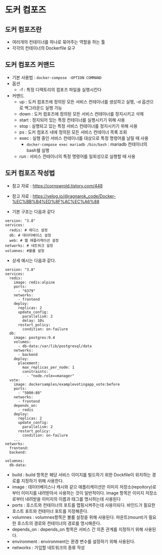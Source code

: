 # 도커 컴포즈

## 도커 컴포즈란
 - 여러개의 컨테이너를 하나로 묶어주는 역할을 하는 툴
 - 각각의 컨테이너의 Dockerfile 요구

## 도커 컴포즈 커맨드
 - 기본 사용법 : `docker-compose -OPTION COMMAND`
 - 옵션
   - -f : 특정 디렉토리의 컴포즈 파일을 실행시킨다
 - 커맨드
   - up : 도커 컴포즈에 정의된 모든 서비스 컨테이너를 생성하고 실행, -d 옵션으로 백그라운드 실행 가능
   - down : 도커 컴포즈에 정의된 모든 서비스 컨테이너를 정지시키고 삭제
   - start : 정지되어 있는 특정 컨테이너를 실행시키기 위해 사용
   - stop : 실행되고 있는 특정 서비스 컨테이너를 정지시키기 위해 사용
   - ps : 도커 컴포즈 내에 정의된 모든 서비스 컨테이너 목록 조회
   - exec : 실행 중인 서비스 컨테이너를 대상으로 특정 명령어를 날릴 때 사용
     - `docker-compose exec mariadb /bin/bash` : mariadb 컨테이너의 bash쉘 실행
   - run : 서비스 컨테이너의 특정 명령어를 일회성으로 실행할 때 사용


## 도커 컴포즈 작성법
 - 참고 자료 : https://cornswrold.tistory.com/448
 - 참고 자료 : https://velog.io/@ragnarok_code/Docker-%EC%BB%B4%ED%8F%AC%EC%A6%88

 - 기본 구조는 다음과 같다
```
version: "3.8"
services:
  redis: # 레디스 설정
  db: # 데이터베이스 설정
  web: # 웹 애플리케이션 설정
networks: # 네트워크 설정
volumnes: #볼륨 설정
```
 - 상세 예시는 다음과 같다.
```
version: "3.8" 
services: 
  redis: 
    image: redis:alpine 
    ports: 
      - "6379" 
    networks: 
      - frontend 
    deploy:
      replicas: 2
      update_config:
        parallelism: 2
        delay: 10s
      restart_policy:
        condition: on-failure
  db:
    image: postgres:9.4
    volumes:
      - db-data:/var/lib/postgresql/data
    networks:
      - backend
    deploy:
      placement:
        max_replicas_per_node: 1
        constraints:
          - "node.role==manager"
  vote:
    image: dockersamples/examplevotingapp_vote:before
    ports: 
      - "5000:80"
    networks: 
      - frontend
    depends_on:
      - redis 
    deploy:
      replicas: 2
      update_config:
        parallelism: 2
      restart_policy:
        condition: on-failure 
    ...
networks:
  frontend:
  backend:

volumnes:
  db-data:
```
 - build : build 항목은 해당 서비스 이미지를 빌드하기 위한 Dockfile이 위치하는 경로를 지정하기 위해 사용한다.
 - image : 데이터베이스나 캐시와 같으 애플리케이션은 이미지 저장소(repoitory)로 부터 이미지를 내려받아서 사용하는 것이 일반적이다. image 항목은 이미지 저장소로부터 내려받을 이미지의 이름과 태그를 명시하는데 사용된다
 - ports : 호스트와 컨테이너의 포트를 맵핑시켜주는데 사용이되다. 바인드가 필요한 호스트 포트와 컨테이너 포트를 지정해준다.
 - volumnes : volumnes항목은 볼륨 설정을 위해 사용된다. 마운트(mount)가 필요한 호스트의 경로와 컨테이너의 경로를 명시해준다.
 - depends_on : depends_on 항목은 서비스 간 의존 관계를 지정하기 위해 사용된다.
 - environment : environment는 환경 변수를 설정하기 위해 사용된다.
 - networks : 가입할 네트워크의 종류 작성